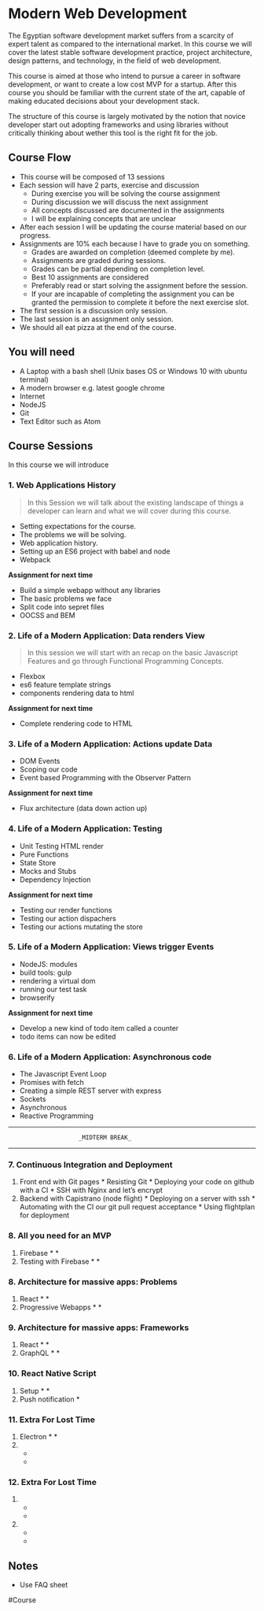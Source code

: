 # Modern Web Development

The Egyptian software development market suffers from a scarcity of expert talent as compared to the international market. In this course we will cover the latest stable software development practice, project architecture, design patterns, and technology, in the field of web development.

This course is aimed at those who intend to pursue a career in software development, or want to create a low cost MVP for a startup. After this course you should be familiar with the current state of the art, capable of making educated decisions about your development stack.

The structure of this course is largely motivated by the notion that novice developer start out adopting frameworks and using libraries without critically thinking about wether this tool is the right fit for the job.## Course Flow
* This course will be composed of 13 sessions
* Each session will have 2 parts, exercise and discussion
	* During exercise you will be solving the course assignment
	* During discussion we will discuss the next assignment
	* All concepts discussed are documented in the assignments
	* I will be explaining concepts that are unclear
* After each session I will be updating the course material based on our progress.
* Assignments are 10% each because I have to grade you on something.
	* Grades are awarded on completion (deemed complete by me).
	* Assignments are graded during sessions.
	* Grades can be partial depending on completion level.
	* Best 10 assignments are considered
	* Preferably read or start solving the assignment before the session.
	* If your are incapable of completing the assignment you can be granted the permission to complete it before the next exercise slot.
* The first session is a discussion only session.
* The last session is an assignment only session.
* We should all eat pizza at the end of the course.
## You will need

* A Laptop with a bash shell (Unix bases OS or Windows 10 with ubuntu terminal)
* A modern browser e.g. latest google chrome
* Internet
* NodeJS
* Git
* Text Editor such as Atom

## Course Sessions

In this course we will introduce

### 1. Web Applications History

> In this Session we will talk about the existing landscape of things a developer can learn and what we will cover during this course.  

* Setting expectations for the course.
* The problems we will be solving.
* Web application history.
* Setting up an ES6 project with babel and node
* Webpack

**Assignment for next time**

* Build a simple webapp without any libraries
* The basic problems we face
* Split code into sepret files
* OOCSS and BEM

### 2. Life of a Modern Application: Data renders View

> In this session we will start with an recap on the basic Javascript Features and go through Functional Programming Concepts.  

* Flexbox
* es6 feature template strings
* components rendering data to html

**Assignment for next time**

* Complete rendering code to HTML

### 3. Life of a Modern Application: Actions update Data

* DOM Events
* Scoping our code
* Event based Programming with the Observer Pattern

**Assignment for next time**

* Flux architecture (data down action up)

### 4. Life of a Modern Application: Testing

* Unit Testing HTML render
* Pure Functions
* State Store
* Mocks and Stubs
* Dependency Injection

**Assignment for next time**

* Testing our render functions
* Testing our action dispachers
* Testing our actions mutating the store

### 5. Life of a Modern Application: Views trigger Events

* NodeJS: modules
* build tools: gulp
* rendering a virtual dom
* running our test task
* browserify

**Assignment for next time**

* Develop a new kind of todo item called a counter
* todo items can now be edited

### 6. Life of a Modern Application: Asynchronous code

* The Javascript Event Loop
* Promises with fetch
* Creating a simple REST server with express
* Sockets
* Asynchronous
* Reactive Programming


----
						_MIDTERM BREAK_
----


### 7. Continuous Integration and Deployment     
1. Front end with Git pages
		* Resisting Git
		* Deploying your code on github with a CI
		* SSH with Nginx and let’s encrypt
2. Backend with Capistrano (node flight)
		* Deploying on a server with ssh
		* Automating with the CI our git pull request acceptance
		* Using flightplan for deployment

### 8. All you need for an MVP

1. Firebase
	*
	*
2. Testing with Firebase
	*
	*

### 8. Architecture for massive apps: Problems

1. React
	*
	*
2. Progressive Webapps
	*
	*  

### 9. Architecture for massive apps: Frameworks

1. React
	*
	*
2. GraphQL
	*
	*  	 

### 10. React Native Script

1. Setup
	*
	*
2. Push notification
	*


### 11. Extra For Lost Time

1. Electron
	*
	*
2.
	*
	*  	

### 12. Extra For Lost Time

1.
	*
	*
2.
	*
	*  	


## Notes
* Use FAQ sheet



#Course
